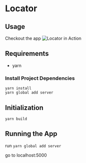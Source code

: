 # Locator
## Usage

Checkout the app
![Locator in Action][gif]

[gif]: https://github.com/jykim16/projectGifs/raw/master/MapsChallenge.gif "App in Action"

## Requirements

- yarn

### Install Project Dependencies

```
yarn install
yarn global add server
```

## Initialization

```
yarn build
```

## Running the App

run `yarn global add server`

go to localhost:5000
